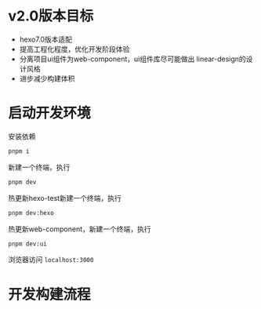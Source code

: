 # v2.0版本目标

- hexo7.0版本适配
- 提高工程化程度，优化开发阶段体验
- 分离项目ui组件为web-component，ui组件库尽可能做出 linear-design的设计风格
- 进步减少构建体积


# 启动开发环境

安装依赖
```bash
pnpm i
```

新建一个终端，执行
```bash
pnpm dev
```

热更新hexo-test新建一个终端，执行
```bash
pnpm dev:hexo
```

热更新web-component，新建一个终端，执行
```bash
pnpm dev:ui
```

浏览器访问 `localhost:3000`

# 开发构建流程
